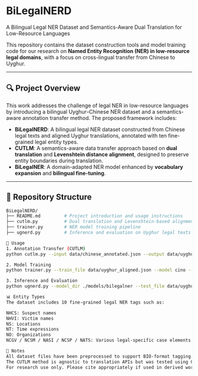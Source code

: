 # BiLegalNERD
A Bilingual Legal NER Dataset and Semantics-Aware Dual Translation for Low-Resource Languages

This repository contains the dataset construction tools and model training code for our research on **Named Entity Recognition (NER) in low-resource legal domains**, with a focus on cross-lingual transfer from Chinese to Uyghur.

---

## 🔍 Project Overview

This work addresses the challenge of legal NER in low-resource languages by introducing a bilingual Uyghur–Chinese NER dataset and a semantics-aware annotation transfer method. The proposed framework includes:

- **BiLegalNERD**: A bilingual legal NER dataset constructed from Chinese legal texts and aligned Uyghur translations, annotated with ten fine-grained legal entity types.
- **CUTLM**: A semantics-aware data transfer approach based on **dual translation** and **Levenshtein distance alignment**, designed to preserve entity boundaries during translation.
- **BiLegalNER**: A domain-adapted NER model enhanced by **vocabulary expansion** and **bilingual fine-tuning**.

---

## 📁 Repository Structure

```bash
BiLegalNERD/
├── README.md         # Project introduction and usage instructions
├── cutlm.py          # Dual translation and Levenshtein-based alignment (CUTLM method)
├── trainer.py        # NER model training pipeline
├── ugnerd.py         # Inference and evaluation on Uyghur legal texts

🚀 Usage
1. Annotation Transfer (CUTLM)
python cutlm.py --input data/chinese_annotated.json --output data/uyghur_aligned.json

2. Model Training
python trainer.py --train_file data/uyghur_aligned.json --model cino --output_dir ./models/bilegalner

3. Inference and Evaluation
python ugnerd.py --model_dir ./models/bilegalner --test_file data/uyghur_test_manual.json

📊 Entity Types
The dataset includes 10 fine-grained legal NER tags such as:

NHCS: Suspect names
NHVI: Victim names
NS: Locations
NT: Time expressions
NO: Organizations
NCGV / NCSM / NASI / NCSP / NATS: Various legal-specific case elements

🔗 Notes
All dataset files have been preprocessed to support BIO-format tagging.
The CUTLM method is agnostic to translation APIs but was tested using Google Translate and iFlytek for cross-validation.
For research use only. Please cite appropriately if used in derived work (citation info to be updated upon formal publication).
